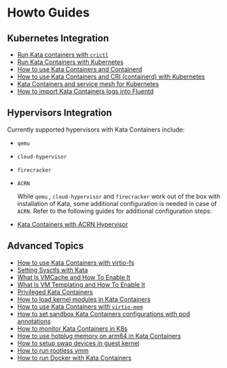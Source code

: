 # Howto Guides

## Kubernetes Integration

- [Run Kata containers with `crictl`](run-kata-with-crictl.md)
- [Run Kata Containers with Kubernetes](run-kata-with-k8s.md)
- [How to use Kata Containers and Containerd](containerd-kata.md)
- [How to use Kata Containers and CRI (containerd) with Kubernetes](how-to-use-k8s-with-cri-containerd-and-kata.md)
- [Kata Containers and service mesh for Kubernetes](service-mesh.md)
- [How to import Kata Containers logs into Fluentd](how-to-import-kata-logs-with-fluentd.md)

## Hypervisors Integration

  Currently supported hypervisors with Kata Containers include:
- `qemu`
- `cloud-hypervisor`
- `firecracker`
- `ACRN`

  While `qemu` , `cloud-hypervisor` and `firecracker` work out of the box with installation of Kata,
  some additional configuration is needed in case of `ACRN`.
  Refer to the following guides for additional configuration steps:
- [Kata Containers with ACRN Hypervisor](how-to-use-kata-containers-with-acrn.md)

## Advanced Topics

- [How to use Kata Containers with virtio-fs](how-to-use-virtio-fs-with-kata.md)
- [Setting Sysctls with Kata](how-to-use-sysctls-with-kata.md)
- [What Is VMCache and How To Enable It](what-is-vm-cache-and-how-do-I-use-it.md)
- [What Is VM Templating and How To Enable It](what-is-vm-templating-and-how-do-I-use-it.md)
- [Privileged Kata Containers](privileged.md)
- [How to load kernel modules in Kata Containers](how-to-load-kernel-modules-with-kata.md)
- [How to use Kata Containers with `virtio-mem`](how-to-use-virtio-mem-with-kata.md)
- [How to set sandbox Kata Containers configurations with pod annotations](how-to-set-sandbox-config-kata.md)
- [How to monitor Kata Containers in K8s](how-to-set-prometheus-in-k8s.md)
- [How to use hotplug memory on arm64 in Kata Containers](how-to-hotplug-memory-arm64.md)
- [How to setup swap devices in guest kernel](how-to-setup-swap-devices-in-guest-kernel.md)
- [How to run rootless vmm](how-to-run-rootless-vmm.md)
- [How to run Docker with Kata Containers](how-to-run-docker-with-kata.md)
